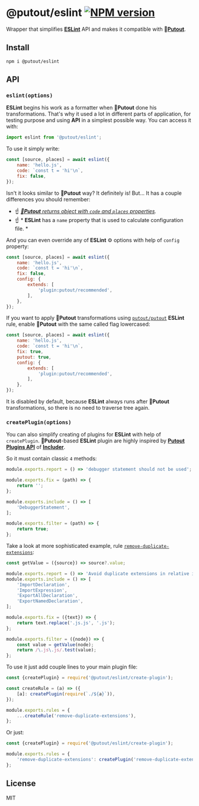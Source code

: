 # @putout/eslint [![NPM version][NPMIMGURL]][NPMURL]

[NPMIMGURL]: https://img.shields.io/npm/v/@putout/eslint.svg?style=flat&longCache=true
[NPMURL]: https://npmjs.org/package/@putout/eslint "npm"

Wrapper that simplifies [**ESLint**](https://eslint.org/) API and makes it compatible with 🐊[**Putout**](https://github.com/coderaiser/putout).

## Install

```
npm i @putout/eslint
```

## API

### `eslint(options)`

**ESLint** begins his work as a formatter when 🐊**Putout** done his transformations. That's why it used a lot in different parts of application, for testing purpose and using **API** in a simplest possible way. You can access it with:

```js
import eslint from '@putout/eslint';
```

To use it simply write:

```js
const [source, places] = await eslint({
    name: 'hello.js',
    code: `const t = 'hi'\n`,
    fix: false,
});
```

Isn't it looks similar to 🐊**Putout** way? It definitely is! But... It has a couple differences you should remember:

- ☝️ *[🐊**Putout** returns object with `code` and `places` properties](https://github.com/coderaiser/putout#plugins).*
- ☝️ * **ESLint** has a `name` property that is used to calculate configuration file. *

And you can even override any of **ESLint** ⚙️ options with help of `config` property:

```js
const [source, places] = await eslint({
    name: 'hello.js',
    code: `const t = 'hi'\n`,
    fix: false,
    config: {
        extends: [
            'plugin:putout/recommended',
        ],
    },
});
```

If you want to apply 🐊**Putout** transformations using [`putout/putout`](https://github.com/coderaiser/putout/tree/master/packages/eslint-plugin-putout#readme) **ESLint** rule, enable 🐊**Putout** with the same called flag lowercased:

```js
const [source, places] = await eslint({
    name: 'hello.js',
    code: `const t = 'hi'\n`,
    fix: true,
    putout: true,
    config: {
        extends: [
            'plugin:putout/recommended',
        ],
    },
});
```

It is disabled by default, because **ESLint** always runs after 🐊**Putout** transformations, so there is no need to traverse tree again.

### `createPlugin(options)`

You can also simplify creating of plugins for **ESLint** with help of `createPlugin`.
🐊**Putout**-based **ESLint** plugin are highly inspired by [**Putout Plugins API**](https://github.com/coderaiser/putout/tree/master/packages/engine-runner#readme) of [**Includer**](https://github.com/coderaiser/putout/tree/master/packages/engine-runner#includer).

So it must contain classic `4` methods:

```js
module.exports.report = () => 'debugger statement should not be used';

module.exports.fix = (path) => {
    return '';
};

module.exports.include = () => [
    'DebuggerStatement',
];

module.exports.filter = (path) => {
    return true;
};
```

Take a look at more sophisticated example, rule [`remove-duplicate-extensions`](https://github.com/coderaiser/putout/tree/master/packages/eslint-plugin-putout/lib/remove-duplicate-extensions#readme):

```js
const getValue = ({source}) => source?.value;

module.exports.report = () => 'Avoid duplicate extensions in relative imports';
module.exports.include = () => [
    'ImportDeclaration',
    'ImportExpression',
    'ExportAllDeclaration',
    'ExportNamedDeclaration',
];

module.exports.fix = ({text}) => {
    return text.replace('.js.js', '.js');
};

module.exports.filter = ({node}) => {
    const value = getValue(node);
    return /\.js\.js/.test(value);
};
```

To use it just add couple lines to your main plugin file:

```js
const {createPlugin} = require('@putout/eslint/create-plugin');

const createRule = (a) => ({
    [a]: createPlugin(require(`./${a}`)),
});

module.exports.rules = {
    ...createRule('remove-duplicate-extensions'),
};
```

Or just:

```js
const {createPlugin} = require('@putout/eslint/create-plugin');

module.exports.rules = {
    'remove-duplicate-extensions': createPlugin('remove-duplicate-extensions'),
};
```

## License

MIT
